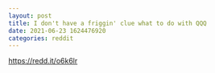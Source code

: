 ```yaml
--- 
layout: post 
title: I don't have a friggin' clue what to do with QQQ 
date: 2021-06-23 1624476920 
categories: reddit 
--- 
```

https://redd.it/o6k6lr